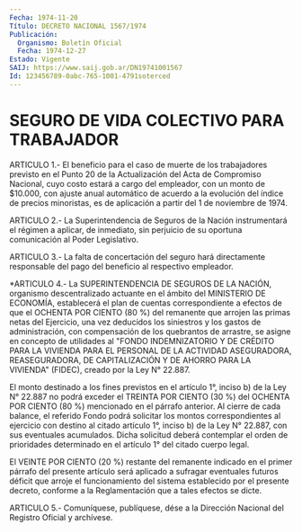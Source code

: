 ```yaml
---
Fecha: 1974-11-20
Título: DECRETO NACIONAL 1567/1974
Publicación:
  Organismo: Boletín Oficial
  Fecha: 1974-12-27
Estado: Vigente
SAIJ: https://www.saij.gob.ar/DN19741001567
Id: 123456789-0abc-765-1001-4791soterced
---
```

# SEGURO DE VIDA COLECTIVO PARA TRABAJADOR

<a id="1"></a>
ARTICULO 1.- El beneficio para el caso de muerte de los trabajadores previsto en el Punto 20 de la Actualización del Acta de Compromiso Nacional, cuyo costo estará a cargo del empleador, con un monto de $10.000, con ajuste anual automático de acuerdo a la evolución del índice de precios minoristas, es de aplicación a partir del 1 de noviembre de 1974.

<a id="2"></a>
ARTICULO 2.- La Superintendencia de Seguros de la Nación instrumentará el régimen a aplicar, de inmediato, sin perjuicio de su oportuna comunicación al Poder Legislativo.

<a id="3"></a>
ARTICULO 3.- La falta de concertación del seguro hará directamente responsable del pago del beneficio al respectivo empleador.

<a id="4"></a>
*ARTICULO 4.- La SUPERINTENDENCIA DE SEGUROS DE LA NACIÓN, organismo descentralizado actuante en el ámbito del MINISTERIO DE ECONOMÍA, establecerá el plan de cuentas correspondiente a efectos de que el OCHENTA POR CIENTO (80 %) del remanente que arrojen las primas netas del Ejercicio, una vez deducidos los siniestros y los gastos de administración, con compensación de los quebrantos de arrastre, se asigne en concepto de utilidades al "FONDO INDEMNIZATORIO Y DE CRÉDITO PARA LA VIVIENDA PARA EL PERSONAL DE LA ACTIVIDAD ASEGURADORA, REASEGURADORA, DE CAPITALIZACIÓN Y DE AHORRO PARA LA VIVIENDA" (FIDEC), creado por la Ley N° 22.887.

El monto destinado a los fines previstos en el artículo 1°, inciso b) de la Ley N° 22.887 no podrá exceder el TREINTA POR CIENTO (30 %) del OCHENTA POR CIENTO (80 %) mencionado en el párrafo anterior. Al cierre de cada balance, el referido Fondo podrá solicitar los montos correspondientes al ejercicio con destino al citado artículo 1°, inciso b) de la Ley N° 22.887, con sus eventuales acumulados. Dicha solicitud deberá contemplar el orden de prioridades determinado en el artículo 1° del citado cuerpo legal.

El VEINTE POR CIENTO (20 %) restante del remanente indicado en el primer párrafo del presente artículo será aplicado a sufragar eventuales futuros déficit que arroje el funcionamiento del sistema establecido por el presente decreto, conforme a la Reglamentación que a tales efectos se dicte.

<a id="5"></a>
ARTICULO 5.- Comuníquese, publíquese, dése a la Dirección Nacional del Registro Oficial y archívese.